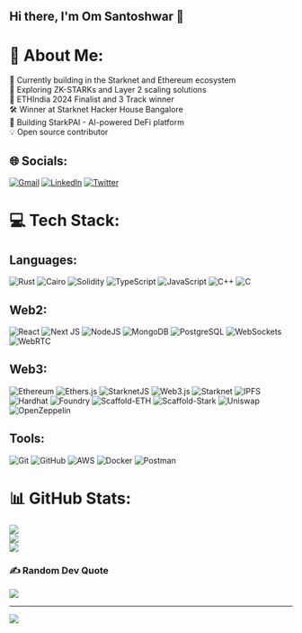## Hi there, I'm Om Santoshwar 👋

# 💫 About Me:
🔭 Currently building in the Starknet and Ethereum ecosystem<br>
🌱 Exploring ZK-STARKs and Layer 2 scaling solutions<br>
🏅 ETHIndia 2024 Finalist and 3 Track winner<br>
🛠️ Winner at Starknet Hacker House Bangalore<br>
🎯 Building StarkPAI - AI-powered DeFi platform<br>
💡 Open source contributor<br>

## 🌐 Socials:
[![Gmail](https://img.shields.io/badge/Gmail-%20-yellowgreen)](mailto:omsantoshwar02@gmail.com) [![LinkedIn](https://img.shields.io/badge/LinkedIn-%230077B5.svg?logo=linkedin&logoColor=white)](https://www.linkedin.com/in/om-santoshwar-0964a1227/) [![Twitter](https://img.shields.io/badge/Twitter-%231DA1F2.svg?logo=Twitter&logoColor=white)](your-twitter-url)

# 💻 Tech Stack:
## Languages:
![Rust](https://img.shields.io/badge/rust-%23000000.svg?style=for-the-badge&logo=rust&logoColor=white)
![Cairo](https://img.shields.io/badge/Cairo-%23363636.svg?style=for-the-badge&logo=cairo&logoColor=white)
![Solidity](https://img.shields.io/badge/Solidity-%23363636.svg?style=for-the-badge&logo=solidity&logoColor=white)
![TypeScript](https://img.shields.io/badge/typescript-%23007ACC.svg?style=for-the-badge&logo=typescript&logoColor=white)
![JavaScript](https://img.shields.io/badge/javascript-%23323330.svg?style=for-the-badge&logo=javascript&logoColor=%23F7DF1E)
![C++](https://img.shields.io/badge/c++-%2300599C.svg?style=for-the-badge&logo=c%2B%2B&logoColor=white)
![C](https://img.shields.io/badge/c-%2300599C.svg?style=for-the-badge&logo=c&logoColor=white)

## Web2:
![React](https://img.shields.io/badge/react-%2320232a.svg?style=for-the-badge&logo=react&logoColor=%2361DAFB)
![Next JS](https://img.shields.io/badge/Next-black?style=for-the-badge&logo=next.js&logoColor=white)
![NodeJS](https://img.shields.io/badge/node.js-6DA55F?style=for-the-badge&logo=node.js&logoColor=white)
![MongoDB](https://img.shields.io/badge/MongoDB-%234ea94b.svg?style=for-the-badge&logo=mongodb&logoColor=white)
![PostgreSQL](https://img.shields.io/badge/postgresql-%23316192.svg?style=for-the-badge&logo=postgresql&logoColor=white)
![WebSockets](https://img.shields.io/badge/WebSockets-black?style=for-the-badge&logo=socket.io&logoColor=white)
![WebRTC](https://img.shields.io/badge/WebRTC-333333?style=for-the-badge&logo=webrtc&logoColor=white)

## Web3:
![Ethereum](https://img.shields.io/badge/Ethereum-3C3C3D?style=for-the-badge&logo=Ethereum&logoColor=white)
![Ethers.js](https://img.shields.io/badge/Ethers.js-F16822?style=for-the-badge&logo=Ethereum&logoColor=white)
![StarknetJS](https://img.shields.io/badge/StarknetJS-FF1B2D?style=for-the-badge&logo=starknet&logoColor=white)
![Web3.js](https://img.shields.io/badge/web3.js-F16822?style=for-the-badge&logo=web3.js&logoColor=white)
![Starknet](https://img.shields.io/badge/Starknet-pink?style=for-the-badge&logo=starknet&logoColor=black)
![IPFS](https://img.shields.io/badge/IPFS-65C2CB?style=for-the-badge&logo=ipfs&logoColor=white)
![Hardhat](https://img.shields.io/badge/Hardhat-yellow?style=for-the-badge&logo=hardhat&logoColor=white)
![Foundry](https://img.shields.io/badge/Foundry-black?style=for-the-badge&logo=ethereum&logoColor=white)
![Scaffold-ETH](https://img.shields.io/badge/Scaffold--ETH-purple?style=for-the-badge&logo=ethereum&logoColor=white)
![Scaffold-Stark](https://img.shields.io/badge/Scaffold--Stark-FF1B2D?style=for-the-badge&logo=starknet&logoColor=white)
![Uniswap](https://img.shields.io/badge/Uniswap-FF007A?style=for-the-badge&logo=uniswap&logoColor=white)
![OpenZeppelin](https://img.shields.io/badge/OpenZeppelin-4E5EE4?style=for-the-badge&logo=OpenZeppelin&logoColor=white)

## Tools:
![Git](https://img.shields.io/badge/git-%23F05033.svg?style=for-the-badge&logo=git&logoColor=white)
![GitHub](https://img.shields.io/badge/github-%23121011.svg?style=for-the-badge&logo=github&logoColor=white)
![AWS](https://img.shields.io/badge/AWS-%23FF9900.svg?style=for-the-badge&logo=amazon-aws&logoColor=white)
![Docker](https://img.shields.io/badge/docker-%230db7ed.svg?style=for-the-badge&logo=docker&logoColor=white)
![Postman](https://img.shields.io/badge/Postman-FF6C37?style=for-the-badge&logo=postman&logoColor=white)

# 📊 GitHub Stats:
![](https://github-readme-stats.vercel.app/api?username=omsant02&theme=radical&hide_border=false&include_all_commits=false&count_private=false)<br/>
![](https://github-readme-streak-stats.herokuapp.com/?user=omsant02&theme=radical&hide_border=false)<br/>
![](https://github-readme-stats.vercel.app/api/top-langs/?username=omsant02&theme=radical&hide_border=false&include_all_commits=false&count_private=false&layout=compact)

### ✍️ Random Dev Quote
![](https://quotes-github-readme.vercel.app/api?type=horizontal&theme=radical)

---
[![](https://visitcount.itsvg.in/api?id=omsant02&icon=0&color=0)](https://visitcount.itsvg.in)

